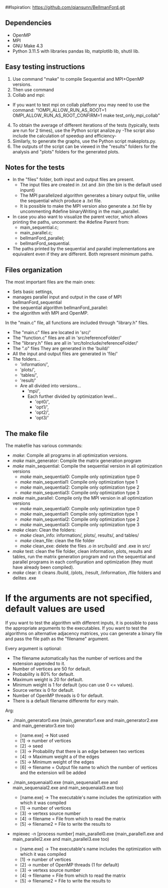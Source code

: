 ##Ispiration:
https://github.com/qiansunn/BellmanFord.git

## Dependencies
* OpenMP
* MPI
* GNU Make 4.3
* Python 3.11.5 with libraries pandas lib, matplotlib lib, shutil lib.


## Easy testing instructions
1.  Use command "make" to compile Sequential and MPI+OpenMP versions.
2.  Then use command
3. Collab and mpi: 
  - If you want to test mpi on collab platfomr you may need to use the command: "!OMPI_ALLOW_RUN_AS_ROOT=1 OMPI_ALLOW_RUN_AS_ROOT_CONFIRM=1 make test_only_mpi_collab"
4. To obtain the average of different iterations of the tests (typically, tests are run for 2 times), use the Python script analize.py -The script also include the calculation of speedup and efficiency-
5. Similarly, to generate the graphs, use the Python script makeplots.py.
6. The outputs of the script can be viewed in the "results" folders for the analysis and "plots" folders for the generated plots.

## Notes for the tests
 * In the "files" folder, both input and output files are present. 
   * The input files are created in .txt and .bin (the bin is the default used inpunt)
   * The MPI parallelized algorithm generates a binary output file, unlike the sequential which produce a .txt file. 
   *  It is possible to make the MPI version also generate a .txt file by uncommenting #define binaryWriting in the main_parallel.
 * In case you also want to visualize the parent vector, which allows printing the paths, uncomment: the #define Parent from:
   * main_sequential.c; 
   * main_parallel.c; 
   * bellmanFord_parallel;
   * bellmanFord_sequential.
 * The paths printed by the sequential and parallel implementations are equivalent even if they are different. Both represent minimum paths.


## Files organization 
The most important files are the main ones:
 * Sets basic settings,
 * manages parallel input and output in the case of MPI
bellmanFord_sequential  
 * the sequential algorithm
bellmanFord_parallel:
 * the algorithm with MPI and OpenMP.

In the "main.c" file, all functions are included through "library.h" files.
 * The "main.c" files are located in 'src/'
 * The "function.c" files are all in 'src/referenceFolder/'
 * The "library.h" files are all in 'src/toInclude/referenceFolder/'
 * The ".o" files They are generated in the 'build/'
 * All the input and output files are generated in 'file/'
 * The folders...
    - 'information/', 
    - 'plots/',
    - 'tables/', 
    - 'result/' 
    * Are all divided into versions... 
        - 'mpi/', 
        * Each further divided by optimization level... 
            - 'opt0/', 
            - 'opt1/', 
            - 'opt2/', 
            - 'opt3/'

## The make file
The makefile has various commands:
 * _make_: Compile all programs in all optimization versions.
 * _make_ main_generator: Compile the matrix generation program
 * _make_ main_sequential: Compile the sequential version in all optimization versions
    * _make_ main_sequential0: Compile only optimization type 0
    * _make_ main_sequential1: Compile only optimization type 1
    * _make_ main_sequential2: Compile only optimization type 2
    * _make_ main_sequential3: Compile only optimization type 3
 * _make_ main_parallel: Compile only the MPI version in all optimization versions
    * _make_ main_sequential0: Compile only optimization type 0
    * _make_ main_sequential1: Compile only optimization type 1
    * _make_ main_sequential2: Compile only optimization type 2
    * _make_ main_sequential3: Compile only optimization type 3
 * _make_ clean: Clean the folders: 
    * _make_ clean_info: information/, plots/, results/, and tables/
    * _make_ clean_file: clean the file folder 
    * _make_ clean_exe: delete the files .o in src/build/ and .exe in src/
 * _make_ test: clean the file folder, clean information, plots, results and tables, run the matrix generation program and run the sequential and parallel programs in each configuration and optimization (they must have already been compiled).  
 * _make_ clear: it cleans /build, /plots, /result, /information, /file folders and delites .exe


# If the arguments are not specified, default values are used
If you want to test the algorithm with different inputs, it is possible to pass the appropriate arguments to the executables.
If you want to test the algorithms on alternative adjacency matrices, you can generate a binary file and pass the file path as the "filename" argument.

Every argument is optional:
- The filename automatically has the number of vertices and the extension appended to it.
- Number of vertices are 50 for default.
- Probability is 80% for default.
- Maximum weight is 20 for default.
- Minimum weight is 1 for default (you can use 0 <= values).
- Source vertex is 0 for default.
- Number of OpenMP threads is 0 for default.
- There is a default filename differente for evry main.

Arg:
 * ./main_generator0.exe (main_generator1.exe and main_generator2.exe and main_generator3.exe too)
   * [name.exe] -> Not used
   * [1] -> number of vertices
   * [2] -> seed
   * [3] -> Probability that there is an edge between two vertices
   * [4] -> Maximum weight a of the edges
   * [5] -> Minimum weight of the edges
   * [6] -> filename = Output file name to which the number of vertices and the extension will be added

 * ./main_sequenaial0.exe (main_sequenaial1.exe and main_sequenaial2.exe and main_sequenaial3.exe too)
   * [name.exe] -> The executable's name includes the optimization with which it was compiled  
   * [1] -> number of vertices
   * [3] -> vertexs source number
   * [4] -> filename = File from which to read the matrix
   * [5] -> filename2 = File to write the results to

 * mpiexec -n [process number] main_parallel0.exe (main_parallel1.exe and main_parallel2.exe and main_parallel3.exe too)
   * [name.exe] -> The executable's name includes the optimization with which it was compiled  
   * [1] -> number of vertices
   * [2] -> number of OpenMP threads (1 for default)
   * [3] -> vertexs source number
   * [4] -> filename = File from which to read the matrix
   * [5] -> filename2 = File to write the results to
